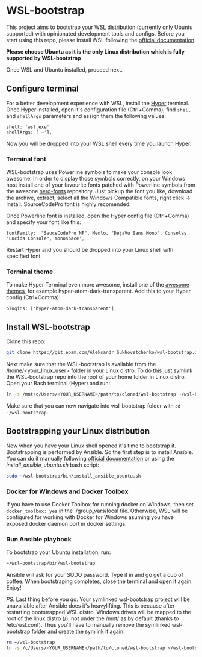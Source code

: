 # WSL-bootstrap

This project aims to bootstrap your WSL distribution (currently only Ubuntu supported) with opinionated development tools and configs.
Before you start using this repo, please install WSL following the [official documentation](https://docs.microsoft.com/en-us/windows/wsl/install-win10#for-anniversary-update-and-creators-update-install-using-lxrun).

__Please choose Ubuntu as it is the only Linux distribution which is fully supported by WSL-bootstrap__

Once WSL and Ubuntu installed, proceed next.

## Configure terminal

For a better development experience with WSL, install the [Hyper](https://hyper.is) terminal.
Once Hyper installed, open it's configuration file (Ctrl+Comma), find `shell` and `shellArgs` parameters and assign them the following values:

```
shell: 'wsl.exe'
shellArgs: ['~'],
```

Now you will be dropped into your WSL shell every time you launch Hyper.

### Terminal font

WSL-bootstrap uses Powerline symbols to make your console look awesome. In order to display those symbols correctly, on your Windows host install one of your favourite fonts patched with Powerline symbols from the awesone [nerd-fonts](https://github.com/ryanoasis/nerd-fonts/releases) repository. Just pickup the font you like, download the archive, extract, select all the Windows Compatible fonts, right click -> Install. SourceCodePro font is highly recomended.

Once Powerline font is installed, open the Hyper config file (Ctrl+Comma) and specify your font like this:

```
fontFamily: '"SauceCodePro NF", Menlo, "DejaVu Sans Mono", Consolas, "Lucida Console", monospace',
```

Restart Hyper and you should be dropped into your Linux shell with specified font.

### Terminal theme

To make Hyper Terminal even more awesome, install one of the [awesome themes](https://github.com/bnb/awesome-hyper#themes), for example hyper-atom-dark-transparent. Add this to your Hyper config (Ctrl+Comma):

```
plugins: ['hyper-atom-dark-transparent'],
```


## Install WSL-bootstrap

Clone this repo:

```sh
git clone https://git.epam.com/Aleksandr_Sukhovetchenko/wsl-bootstrap.git
```

Next make sure that the WSL-bootstrap is available from the /home/<your_linux_user> folder in your Linux distro.
To do this just symlink the WSL-bootstrap repo into the root of your home folder in Linux distro. Open your Bash terminal (Hyper) and run:

```sh
ln -s /mnt/c/Users/<YOUR_USERNAME>/path/to/cloned/wsl-bootstrap ~/wsl-bootstrap
```
Make sure that you can now navigate into wsl-bootstrap folder with `cd ~/wsl-bootstrap`.

## Bootstrapping your Linux distribution

Now when you have your Linux shell opened it's time to bootstrap it.
Bootstrapping is performed by Ansible. So the first step is to install Ansible.
You can do it manually following [official documentation](http://docs.ansible.com/ansible/latest/intro_installation.html#latest-releases-via-apt-ubuntu) or using the *install_ansible_ubuntu.sh* bash script:

```sh
sudo ~/wsl-bootstrap/bin/install_ansible_ubuntu.sh
```

### Docker for Windows and Docker Toolbox

If you have to use Docker Toolbox for running docker on Windows, then set `docker_toolbox: yes` in the ./group_vars/local file.
Otherwise, WSL will be configured for working with Docker for Windows asuming you have exposed docker daemon port in docker settings.

### Run Ansible playbook

To bootstrap your Ubuntu installation, run:

```sh
~/wsl-bootstrap/bin/wsl-bootstrap
```

Ansible will ask for your SUDO password. Type it in and go get a cup of coffee. When bootstraping completes, close the terminal and open it again. Enjoy!

_PS._ Last thing before you go. Your symlinked wsl-bootstrap project will be unavailable after Ansible does it's heavylifting. This is because after restarting bootstrapped WSL distro, Windows drives will be mapped to the root of the linux distro (/), not under the /mnt/ as by default (thanks to /etc/wsl.conf). Thus you'll have to manually remove the symlinked wsl-bootstrap folder and create the symlink it again:

```sh
rm ~/wsl-bootstrap
ln -s /c/Users/<YOUR_USERNAME>/path/to/cloned/wsl-bootstrap ~/wsl-bootstrap
```